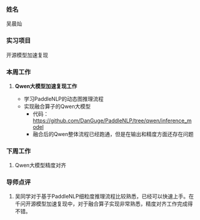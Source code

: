 ### 姓名
吴晨灿

### 实习项目
开源模型加速复现

### 本周工作

1. **Qwen大模型加速复现工作**

	* 学习PaddleNLP的动态图推理流程
	* 实现融合算子的Qwen大模型
  	  * 代码：https://github.com/DanGuge/PaddleNLP/tree/qwen/inference_model
  	  * 融合后的Qwen整体流程已经跑通，但是在输出和精度方面还存在问题

### 下周工作

1. Qwen大模型精度对齐

### 导师点评
1. 吴同学对于基于PaddleNLP细粒度推理流程比较熟悉，已经可以快速上手。在千问开源模型加速复现中，对于融合算子实现非常熟悉，精度对齐工作完成得不错。